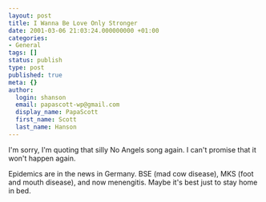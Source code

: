 ```yaml
---
layout: post
title: I Wanna Be Love Only Stronger
date: 2001-03-06 21:03:24.000000000 +01:00
categories:
- General
tags: []
status: publish
type: post
published: true
meta: {}
author:
  login: shanson
  email: papascott-wp@gmail.com
  display_name: PapaScott
  first_name: Scott
  last_name: Hanson
---
```

<p>I'm sorry, I'm quoting that silly No Angels song again. I can't promise that it won't happen again.</p>
<p>Epidemics are in the news in Germany. BSE (mad cow disease), MKS (foot and mouth disease), and now menengitis.  Maybe it's best just to stay home in bed.</p>
